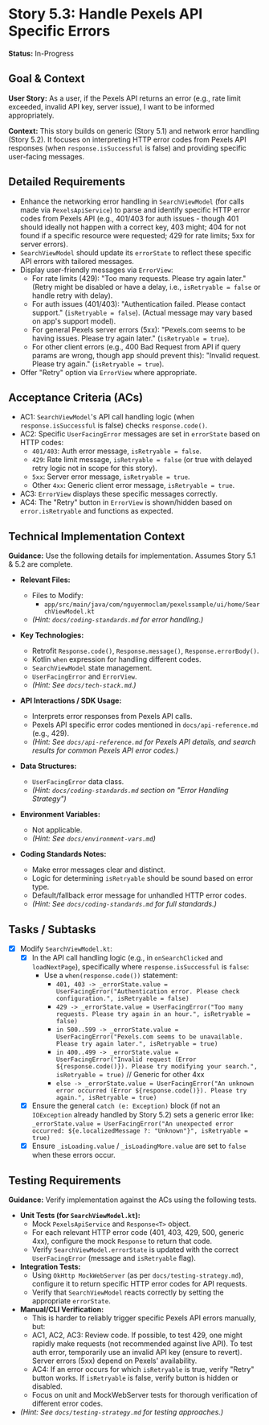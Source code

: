 # Story 5.3: Handle Pexels API Specific Errors

**Status:** In-Progress

## Goal & Context

**User Story:** As a user, if the Pexels API returns an error (e.g., rate limit exceeded, invalid API key, server issue), I want to be informed appropriately.

**Context:** This story builds on generic (Story 5.1) and network error handling (Story 5.2). It focuses on interpreting HTTP error codes from Pexels API responses (when `response.isSuccessful` is false) and providing specific user-facing messages.

## Detailed Requirements

* Enhance the networking error handling in `SearchViewModel` (for calls made via `PexelsApiService`) to parse and identify specific HTTP error codes from Pexels API (e.g., 401/403 for auth issues - though 401 should ideally not happen with a correct key, 403 might; 404 for not found if a specific resource were requested; 429 for rate limits; 5xx for server errors).
* `SearchViewModel` should update its `errorState` to reflect these specific API errors with tailored messages.
* Display user-friendly messages via `ErrorView`:
    * For rate limits (429): "Too many requests. Please try again later." (Retry might be disabled or have a delay, i.e., `isRetryable = false` or handle retry with delay).
    * For auth issues (401/403): "Authentication failed. Please contact support." (`isRetryable = false`). (Actual message may vary based on app's support model).
    * For general Pexels server errors (5xx): "Pexels.com seems to be having issues. Please try again later." (`isRetryable = true`).
    * For other client errors (e.g., 400 Bad Request from API if query params are wrong, though app should prevent this): "Invalid request. Please try again." (`isRetryable = true`).
* Offer "Retry" option via `ErrorView` where appropriate.

## Acceptance Criteria (ACs)

-   AC1: `SearchViewModel`'s API call handling logic (when `response.isSuccessful` is false) checks `response.code()`.
-   AC2: Specific `UserFacingError` messages are set in `errorState` based on HTTP codes:
    -   `401/403`: Auth error message, `isRetryable = false`.
    -   `429`: Rate limit message, `isRetryable = false` (or true with delayed retry logic not in scope for this story).
    -   `5xx`: Server error message, `isRetryable = true`.
    -   Other `4xx`: Generic client error message, `isRetryable = true`.
-   AC3: `ErrorView` displays these specific messages correctly.
-   AC4: The "Retry" button in `ErrorView` is shown/hidden based on `error.isRetryable` and functions as expected.

## Technical Implementation Context

**Guidance:** Use the following details for implementation. Assumes Story 5.1 & 5.2 are complete.

-   **Relevant Files:**
    -   Files to Modify:
        -   `app/src/main/java/com/nguyenmoclam/pexelssample/ui/home/SearchViewModel.kt`
    -   _(Hint: `docs/coding-standards.md` for error handling.)_

-   **Key Technologies:**
    -   Retrofit `Response.code()`, `Response.message()`, `Response.errorBody()`.
    -   Kotlin `when` expression for handling different codes.
    -   `SearchViewModel` state management.
    -   `UserFacingError` and `ErrorView`.
    -   _(Hint: See `docs/tech-stack.md`.)_

-   **API Interactions / SDK Usage:**
    -   Interprets error responses from Pexels API calls.
    -   Pexels API specific error codes mentioned in `docs/api-reference.md` (e.g., 429).
    -   _(Hint: See `docs/api-reference.md` for Pexels API details, and search results for common Pexels API error codes.)_

-   **Data Structures:**
    -   `UserFacingError` data class.
    -   _(Hint: `docs/coding-standards.md` section on "Error Handling Strategy")_

-   **Environment Variables:**
    -   Not applicable.
    -   _(Hint: See `docs/environment-vars.md`)_

-   **Coding Standards Notes:**
    -   Make error messages clear and distinct.
    -   Logic for determining `isRetryable` should be sound based on error type.
    -   Default/fallback error message for unhandled HTTP error codes.
    -   _(Hint: See `docs/coding-standards.md` for full standards.)_

## Tasks / Subtasks

-   [x] Modify `SearchViewModel.kt`:
    -   [x] In the API call handling logic (e.g., in `onSearchClicked` and `loadNextPage`), specifically where `response.isSuccessful` is `false`:
        -   Use a `when(response.code())` statement:
            -   `401, 403 -> _errorState.value = UserFacingError("Authentication error. Please check configuration.", isRetryable = false)`
            -   `429 -> _errorState.value = UserFacingError("Too many requests. Please try again in an hour.", isRetryable = false)`
            -   `in 500..599 -> _errorState.value = UserFacingError("Pexels.com seems to be unavailable. Please try again later.", isRetryable = true)`
            -   `in 400..499 -> _errorState.value = UserFacingError("Invalid request (Error ${response.code()}). Please try modifying your search.", isRetryable = true)` // Generic for other 4xx
            -   `else -> _errorState.value = UserFacingError("An unknown error occurred (Error ${response.code()}). Please try again.", isRetryable = true)`
    -   [x] Ensure the general `catch (e: Exception)` block (if not an `IOException` already handled by Story 5.2) sets a generic error like:
        `_errorState.value = UserFacingError("An unexpected error occurred: ${e.localizedMessage ?: "Unknown"}", isRetryable = true)`
    -   [x] Ensure `_isLoading.value` / `_isLoadingMore.value` are set to `false` when these errors occur.

## Testing Requirements

**Guidance:** Verify implementation against the ACs using the following tests.
-   **Unit Tests (for `SearchViewModel.kt`):**
    -   Mock `PexelsApiService` and `Response<T>` object.
    -   For each relevant HTTP error code (401, 403, 429, 500, generic 4xx), configure the mock `Response` to return that code.
    -   Verify `SearchViewModel.errorState` is updated with the correct `UserFacingError` (message and `isRetryable` flag).
-   **Integration Tests:**
    -   Using `OkHttp MockWebServer` (as per `docs/testing-strategy.md`), configure it to return specific HTTP error codes for API requests.
    -   Verify that `SearchViewModel` reacts correctly by setting the appropriate `errorState`.
-   **Manual/CLI Verification:**
    -   This is harder to reliably trigger specific Pexels API errors manually, but:
    -   AC1, AC2, AC3: Review code. If possible, to test 429, one might rapidly make requests (not recommended against live API). To test auth error, temporarily use an invalid API key (ensure to revert). Server errors (5xx) depend on Pexels' availability.
    -   AC4: If an error occurs for which `isRetryable` is true, verify "Retry" button works. If `isRetryable` is false, verify button is hidden or disabled.
    -   Focus on unit and MockWebServer tests for thorough verification of different error codes.
-   _(Hint: See `docs/testing-strategy.md` for testing approaches.)_
